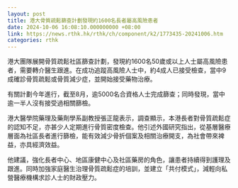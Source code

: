 ```yaml
---
layout: post
title: 港大骨質疏鬆篩查計劃發現約1600名長者屬高風險患者
date: 2024-10-06 16:08:10.000000000 +08:00
link: https://news.rthk.hk/rthk/ch/component/k2/1773435-20241006.htm
categories: rthk
---
```


港大團隊展開骨質疏鬆社區篩查計劃，發現約1600名50歲或以上人士屬高風險患者，需要轉介醫生跟進。在成功追蹤高風險人士中，約4成人已接受檢查，當中9成確診骨質疏鬆或骨質減少症，並開始接受藥物治療。

有關計劃今年進行，截至8月，逾5000名合資格人士完成篩查；同時發現，當中逾一半人沒有接受過相關篩檢。

港大醫學院藥理及藥劑學系副教授張正龍表示，調查顯示，本港長者對骨質疏鬆症的認知不足，亦甚少人定期進行骨質密度檢查。他引述外國研究指出，從基層醫療層面為社區長者進行篩檢，能有效減少骨折個案及相關治療開支，為社會帶來裨益，亦具經濟效益。

他建議，強化長者中心、地區康健中心及社區藥房的角色，讓患者持續得到護理及跟進。同時加強家庭醫生治理骨質疏鬆症的培訓，並建立「共付模式」，減輕向私營醫療機構求診人士的財政壓力。
